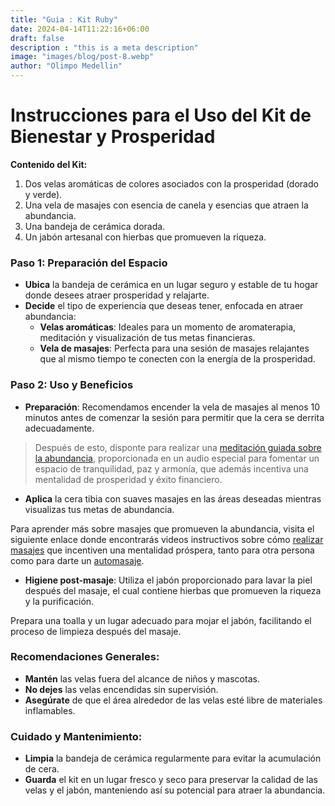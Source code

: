 ```yaml
---
title: "Guia : Kit Ruby"
date: 2024-04-14T11:22:16+06:00
draft: false
description : "this is a meta description"
image: "images/blog/post-8.webp"
author: "Olimpo Medellin"
---
```


# Instrucciones para el Uso del Kit de Bienestar y Prosperidad

**Contenido del Kit:**
1. Dos velas aromáticas de colores asociados con la prosperidad (dorado y verde).
2. Una vela de masajes con esencia de canela y esencias que atraen la abundancia.
3. Una bandeja de cerámica dorada.
4. Un jabón artesanal con hierbas que promueven la riqueza.

### Paso 1: Preparación del Espacio
- **Ubica** la bandeja de cerámica en un lugar seguro y estable de tu hogar donde desees atraer prosperidad y relajarte.
- **Decide** el tipo de experiencia que deseas tener, enfocada en atraer abundancia:
  - **Velas aromáticas**: Ideales para un momento de aromaterapia, meditación y visualización de tus metas financieras.
  - **Vela de masajes**: Perfecta para una sesión de masajes relajantes que al mismo tiempo te conecten con la energía de la prosperidad.

### Paso 2: Uso y Beneficios
- **Preparación**: Recomendamos encender la vela de masajes al menos 10 minutos antes de comenzar la sesión para permitir que la cera se derrita adecuadamente.

> Después de esto, disponte para realizar una [meditación guiada sobre la abundancia](https://www.youtube.com/watch?v=4E4xl87Dcr8&t=17s), proporcionada en un audio especial para fomentar un espacio de tranquilidad, paz y armonía, que además incentiva una mentalidad de prosperidad y éxito financiero.

- **Aplica** la cera tibia con suaves masajes en las áreas deseadas mientras visualizas tus metas de abundancia.

Para aprender más sobre masajes que promueven la abundancia, visita el siguiente enlace donde encontrarás videos instructivos sobre cómo [realizar masajes](#) que incentiven una mentalidad próspera, tanto para otra persona como para darte un [automasaje](#).

- **Higiene post-masaje**: Utiliza el jabón proporcionado para lavar la piel después del masaje, el cual contiene hierbas que promueven la riqueza y la purificación.

Prepara una toalla y un lugar adecuado para mojar el jabón, facilitando el proceso de limpieza después del masaje.

### Recomendaciones Generales:
- **Mantén** las velas fuera del alcance de niños y mascotas.
- **No dejes** las velas encendidas sin supervisión.
- **Asegúrate** de que el área alrededor de las velas esté libre de materiales inflamables.

### Cuidado y Mantenimiento:
- **Limpia** la bandeja de cerámica regularmente para evitar la acumulación de cera.
- **Guarda** el kit en un lugar fresco y seco para preservar la calidad de las velas y el jabón, manteniendo así su potencial para atraer la abundancia.
